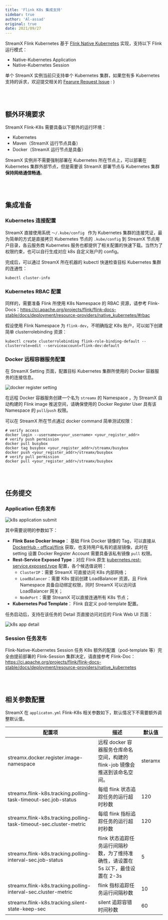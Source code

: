 ```yaml
---
title: 'Flink K8s 集成支持'
sidebar: true
author: 'Al-assad'
original: true
date: 2021/09/27
---
```


StreamX Flink Kubernetes 基于 [Flink Native Kubernetes](https://ci.apache.org/projects/flink/flink-docs-stable/docs/deployment/resource-providers/native_kubernetes/) 实现，支持以下 Flink 运行模式：

* Native-Kubernetes Application
* Native-Kubernetes Session

单个 StreamX 实例当前只支持单个 Kubernetes 集群，如果您有多 Kubernetes 支持的诉求，欢迎提交相关的 [Fearure Request Issue](https://github.com/streamxhub/streamx/issues) : )

<br></br>

## 额外环境要求

StreamX Flink-K8s 需要具备以下额外的运行环境：

* Kubernetes
* Maven（StreamX 运行节点具备）
* Docker（StreamX 运行节点是具备）

StreamX 实例并不需要强制部署在 Kubernetes 所在节点上，可以部署在 Kubernetes 集群外部节点，但是需要该 StreamX 部署节点与 Kubernetes 集群**保持网络通信畅通**。

<br></br>


## 集成准备

### Kubernetes 连接配置

StreamX 直接使用系统 `～/.kube/config ` 作为 Kubernetes 集群的连接凭证，最为简单的方式是直接拷贝 Kubernetes 节点的 `.kube/config` 到 StreamX 节点用户目录，各云服务商 Kubernetes 服务也都提供了相关配置的快速下载。当然为了权限约束，也可以自行生成对应 k8s 自定义账户的 config。

完成后，可以通过 StreamX 所在机器的 kubectl 快速检查目标 Kubernetes 集群的连通性：

```shell
kubectl cluster-info
```

### Kubernetes RBAC 配置

同样的，需要准备 Flink 所使用 K8s Namespace 的 RBAC 资源，请参考 Flink-Docs：https://ci.apache.org/projects/flink/flink-docs-stable/docs/deployment/resource-providers/native_kubernetes/#rbac

假设使用 Flink Namespace 为 `flink-dev`，不明确指定 K8s 账户，可以如下创建简单 clusterrolebinding 资源：

```
kubectl create clusterrolebinding flink-role-binding-default --clusterrole=edit --serviceaccount=flink-dev:default
```

### Docker 远程容器服务配置

在 StreamX Setting 页面，配置目标 Kubernetes 集群所使用的 Docker 容器服务的连接信息。

![docker register setting](/doc/image/docker_register_setting.png)

在远程 Docker 容器服务创建一个名为 `streamx` 的 Namespace ，为 StreamX 自动构建的 Flink image 推送空间，请确保使用的 Docker Register User 具有该  Namespace 的 `pull`/`push` 权限。

可以在 StreamX 所在节点通过 docker command 简单测试权限：

```shell
# verify access
docker login --username=<your_username> <your_register_addr>
# verify push permission
docker pull busybox
docker tag busybox <your_register_addr>/streamx/busybox
docker push <your_register_addr>/streamx/busybox
# verify pull permission
docker pull <your_register_addr>/streamx/busybox
```

<br></br>

## 任务提交

### Application 任务发布

![k8s application submit](/doc/image/k8s_application_submit.png)

其中需要说明的参数如下：

* **Flink Base Docker Image**： 基础 Flink Docker 镜像的 Tag，可以直接从 [DockerHub - offical/flink](https://hub.docker.com/_/flink) 获取，也支持用户私有的底层镜像，此时在 setting 设置 Docker Register Account 需要具备该私有镜像 	`pull` 权限。
* **Rest-Service Exposed Type**：对应 Flink 原生 [kubernetes.rest-service.exposed.type](https://ci.apache.org/projects/flink/flink-docs-stable/docs/deployment/config/#kubernetes) 配置，各个候选值说明：
  * `ClusterIP`：需要 StreamX 可直接访问 K8s 内部网络；
  * `LoadBalancer`：需要 K8s 提前创建 LoadBalancer 资源，且 Flink Namespace 具备自动绑定权限，同时 StreamX 可以访问该 LoadBalancer 网关；
  * `NodePort`：需要 StreamX 可以直接连通所有 K8s 节点；
* **Kubernetes Pod Template**： Flink 自定义 pod-template 配置。

任务启动后，支持在该任务的 Detail 页直接访问对应的 Flink Web UI 页面：

![k8s app detail](/doc/image/k8s_app_detail.png)

### Session 任务发布

Flink-Native-Kubernetes Session 任务 K8s 额外的配置（pod-template 等）完全由提前部署的 Flink-Session 集群决定，请直接参考 Flink-Doc：https://ci.apache.org/projects/flink/flink-docs-stable/docs/deployment/resource-providers/native_kubernetes

<br></br>

## 相关参数配置

StreamX 在 `applicaton.yml`  Flink-K8s 相关参数如下，默认情况下不需要额外调整默认值。

| 配置项                                                       | 描述                                                         | 默认值  |
| ------------------------------------------------------------ | ------------------------------------------------------------ | ------- |
| streamx.docker.register.image-namespace                      | 远程 docker 容器服务仓库命名空间，构建的 flink-job 镜像会推送到该命名空间。 | steramx |
| streamx.flink-k8s.tracking.polling-task-timeout-sec.job-status | 每组 flink 状态追踪任务的运行超时秒数                        | 120     |
| streamx.flink-k8s.tracking.polling-task-timeout-sec.cluster-metric | 每组 flink 指标追踪任务的运行超时秒数                        | 120     |
| streamx.flink-k8s.tracking.polling-interval-sec.job-status   | flink 状态追踪任务运行间隔秒数，为了维持准确性，请设置在 5s 以下，最佳设置在 2-3s | 5       |
| streamx.flink-k8s.tracking.polling-interval-sec.cluster-metric | flink 指标追踪任务运行间隔秒数                               | 10      |
| streamx.flink-k8s.tracking.silent-state-keep-sec             | silent 追踪容错时间秒数                                      | 60      |

